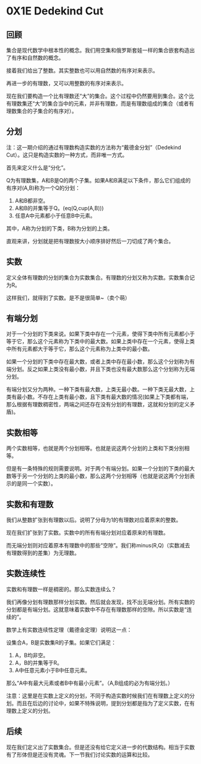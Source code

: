 # 0X1E Dedekind Cut

## 回顾

集合是现代数学中根本性的概念。我们用空集和俄罗斯套娃一样的集合嵌套构造出了有序和自然数的概念。

接着我们给出了整数。其实整数也可以用自然数的有序对来表示。

再进一步的有理数，又可以用整数的有序对来表示。

现在我们要构造一个比有理数还“大”的集合。这个过程中仍然要用到集合。这个比有理数集还“大”的集合当中的元素，并非有理数，而是有理数组成的集合（或者有理数集合的子集合的有序对）。

## 分划

注：这一期介绍的通过有理数构造实数的方法称为“戴德金分划”（Dedekind Cut）。这只是构造实数的一种方式，而非唯一方式。

首先来定义什么是“分化”。

Q为有理数集，A和B是Q的两个子集。如果A和B满足以下条件，那么它们组成的有序对(A,B)称为一个Q的分划：

1. A和B都非空。
1. A和B的并集等于Q。(eq(Q,cup(A,B)))
1. 任意A中元素都小于任意B中元素。

其中，A称为分划的下类，B称为分划的上类。

直观来讲，分划就是把有理数按大小顺序排好然后一刀切成了两个集合。

## 实数

定义全体有理数的分划的集合为实数集合。有理数的分划又称为实数。实数集合记为R。

这样我们，就得到了实数。是不是很简单~（卖个萌）

## 有端分划

对于一个分划的下类来说。如果下类中存在一个元素，使得下类中所有元素都小于等于它，那么这个元素称为下类中的最大数。如果上类中存在一个元素，使得上类中所有元素都大于等于它，那么这个元素称为上类中的最小数。

如果一个分划的下类中存在最大数，或者上类中存在最小数，那么这个分划称为有端分划。反之如果上类没有最小数，并且下类也没有最大数那么这个分划称为无端分划。

有端分划又分为两种。一种下类有最大数，上类无最小数。一种下类无最大数，上类有最小数。不存在上类有最小数，且下类有最大数的情况(如果上下类都有端，那么根据有理数稠密性，两端之间还存在没有分划的有理数，这就和分划的定义矛盾)。

## 实数相等

两个实数相等，也就是两个分划相等。也就是说这两个分划的上类和下类分别相等。

但是有一条特殊的规则需要说明。对于两个有端分划。如果一个分划的下类的最大数等于另一个分划的上类的最小数，那么这两个分划相等（也就是说这两个分划表示的是同一个实数）。

## 实数和有理数

我们从整数扩张到有理数以后。说明了分母为1的有理数对应着原来的整数。

现在我们扩张到了实数。实数中的所有有端分划对应着原来的有理数。

而无端分划则对应着原本有理数中的那些“空隙”。我们称minus(R,Q)（实数减去有理数得到的差集）为无理数。

## 实数连续性

实数和有理数一样是稠密的。那么实数连续么？

我们再像分划有理数那样分划实数。然后就会发现，找不出无端分划。所有实数的分划都是有端分划。这就意味着实数中不存在有理数那样的空隙。所以实数是“连续的”。

数学上有实数连续性定理（戴德金定理）说明这一点：

设集合A，B是实数集R的子集。如果它们满足：

1. A，B均非空。
1. A，B的并集等于R。
1. A中任意元素小于B中任意元素。

那么“A中有最大元素或者B中有最小元素”。（A,B组成的必为有端分划。）

注意：这里是在实数上定义的分划，不同于构造实数时候我们在有理数上定义的分划。而且在后边的讨论中，如果不特殊说明，提到分划都是指为了定义实数，在有理数上定义的分划。

## 后续

现在我们定义出了实数集合。但是还没有给它定义进一步的代数结构。相当于实数有了形体但是还没有灵魂。下一节我们讨论实数的运算和比较。
